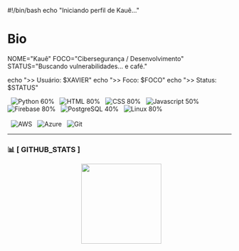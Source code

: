 #!/bin/bash
echo "Iniciando perfil de Kauê..."

# Bio
NOME="Kauê"
FOCO="Cibersegurança / Desenvolvimento"
STATUS="Buscando vulnerabilidades... e café."

echo ">> Usuário: $XAVIER"
echo ">> Foco: $FOCO"
echo ">> Status: $STATUS"



<p align="left">
  <img src="https://progress-bar.dev/60/?title=Python&color=00FF00&barColor=333333" alt="Python 60%">
  <img src="https://progress-bar.dev/80/?title=HTML&color=00FF00&barColor=333333" alt="HTML 80%">
  <img src="https://progress-bar.dev/80/?title=CSS&color=00FF00&barColor=333333" alt="CSS 80%">
  <img src="https://progress-bar.dev/50/?title=Javascript&color=00FF00&barColor=333333" alt="Javascript 50%">
  <img src="https://progress-bar.dev/40/?title=Firebase&color=00FF00&barColor=333333" alt="Firebase 80%">
  <img src="https://progress-bar.dev/40/?title=PostgreSQL&color=00FF00&barColor=333333" alt="PostgreSQL 40%">
  <img src="https://progress-bar.dev/80/?title=Linux&color=00FF00&barColor=333333" alt="Linux 80%">
  
  <br><br>
  <img src="https://img.shields.io/badge/Amazon_AWS-000000?style=for-the-badge&logo=amazon-aws&logoColor=white" alt="AWS">
  <img src="https://img.shields.io/badge/Microsoft_Azure-000000?style=for-the-badge&logo=microsoft-azure&logoColor=white" alt="Azure">
  <img src="https://img.shields.io/badge/Git-000000?style=for-the-badge&logo=git&logoColor=white" alt="Git">
</p>

---

### 📊 [ GITHUB_STATS ]
<p align="center">
  <img height="180em" src="https://github-readme-stats.vercel.app/api?username=Fusernai&show_icons=true&theme=dracula&include_all_commits=true&count_private=true"/>
</p>
